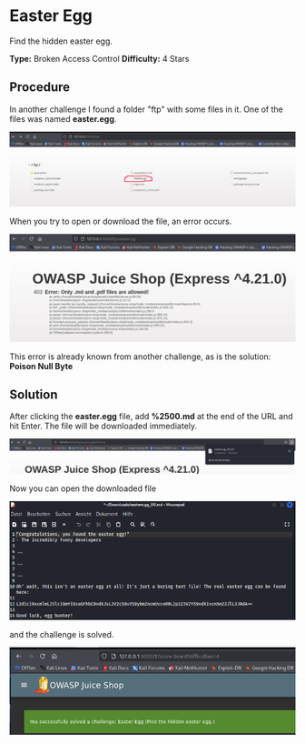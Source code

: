 # Easter Egg

Find the hidden easter egg.

**Type:** Broken Access Control
**Difficulty:** 4 Stars

## Procedure

In another challenge I found a folder "ftp" with some files in it. One of the files was named **easter.egg**.  

![ftp](./img/ftp.png)  

When you try to open or download the file, an error occurs.  

![error](./img/download_error.png)  

This error is already known from another challenge, as is the solution: **Poison Null Byte**

## Solution

After clicking the **easter.egg** file, add **%2500.md** at the end of the URL and hit Enter. The file will be downloaded immediately.  

![success](./img/download_success.png)  

Now you can open the downloaded file

![easteregg](./img/easteregg.png)  

and the challenge is solved.

![solved](./img/solved.png)  
